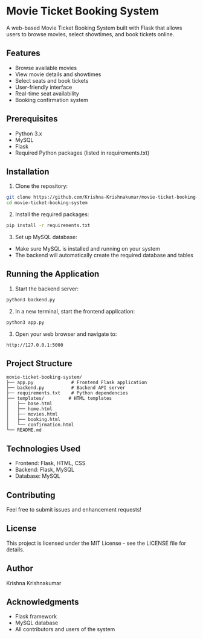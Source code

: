 # Movie Ticket Booking System

A web-based Movie Ticket Booking System built with Flask that allows users to browse movies, select showtimes, and book tickets online.

## Features

- Browse available movies
- View movie details and showtimes
- Select seats and book tickets
- User-friendly interface
- Real-time seat availability
- Booking confirmation system

## Prerequisites

- Python 3.x
- MySQL
- Flask
- Required Python packages (listed in requirements.txt)

## Installation

1. Clone the repository:
```bash
git clone https://github.com/Krishna-Krishnakumar/movie-ticket-booking-system.git
cd movie-ticket-booking-system
```

2. Install the required packages:
```bash
pip install -r requirements.txt
```

3. Set up MySQL database:
- Make sure MySQL is installed and running on your system
- The backend will automatically create the required database and tables

## Running the Application

1. Start the backend server:
```bash
python3 backend.py
```

2. In a new terminal, start the frontend application:
```bash
python3 app.py
```

3. Open your web browser and navigate to:
```
http://127.0.0.1:5000
```

## Project Structure

```
movie-ticket-booking-system/
├── app.py              # Frontend Flask application
├── backend.py          # Backend API server
├── requirements.txt    # Python dependencies
├── templates/         # HTML templates
│   ├── base.html
│   ├── home.html
│   ├── movies.html
│   ├── booking.html
│   └── confirmation.html
└── README.md
```

## Technologies Used

- Frontend: Flask, HTML, CSS
- Backend: Flask, MySQL
- Database: MySQL

## Contributing

Feel free to submit issues and enhancement requests!

## License

This project is licensed under the MIT License - see the LICENSE file for details.

## Author

Krishna Krishnakumar

## Acknowledgments

- Flask framework
- MySQL database
- All contributors and users of the system 